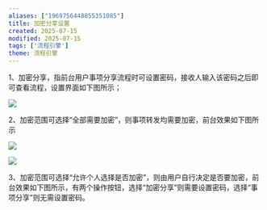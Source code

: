 ```yaml
---
aliases: ["1969756448855351085"]
title: 加密分享设置
created: 2025-07-15
modified: 2025-07-15
tags: ['流程引擎']
theme: 流程引擎
---
```


1、加密分享，指前台用户事项分享流程时可设置密码，接收人输入该密码之后即可查看流程，设置界面如下图所示；

![](https://myhelpdoc.oss-cn-heyuan.aliyuncs.com/mdimages/66f1e5aeff3a31ef131ad6236c374825.jpg)

2、加密范围可选择“全部需要加密”，则事项转发均需要加密，前台效果如下图所示

![](https://myhelpdoc.oss-cn-heyuan.aliyuncs.com/mdimages/7d09a357285f9c06384325ac1a0d3ede.jpg)

![](https://myhelpdoc.oss-cn-heyuan.aliyuncs.com/mdimages/99311290e95d6fc5a0f96cf61e7007d7.jpg)

3、加密范围可选择“允许个人选择是否加密”，则由用户自行决定是否要加密，前台效果如下图所示，有两个操作按钮，选择“加密分享”则需要设置密码，选择“事项分享”则无需设置密码。


